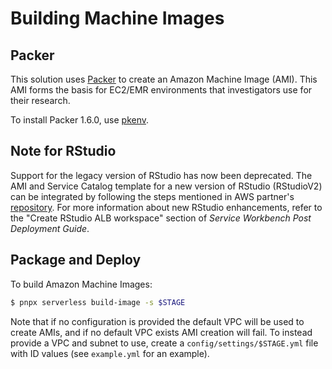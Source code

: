 # Building Machine Images

## Packer

This solution uses [Packer](https://www.packer.io/) to create an Amazon Machine Image (AMI). This AMI forms the basis for EC2/EMR environments that investigators use for their research.

To install Packer 1.6.0, use [pkenv](https://github.com/iamhsa/pkenv).

## Note for RStudio

Support for the legacy version of RStudio has now been deprecated. The AMI and Service Catalog template for a new version of RStudio (RStudioV2) can be integrated by following the steps mentioned in AWS partner's [repository](https://github.com/RLOpenCatalyst/Service_Workbench_Templates). For more information about new RStudio enhancements, refer to the "Create RStudio ALB workspace" section of *Service Workbench Post Deployment Guide*.

## Package and Deploy

To build Amazon Machine Images:

```bash
$ pnpx serverless build-image -s $STAGE
```

Note that if no configuration is provided the default VPC will be used to create AMIs, and if
no default VPC exists AMI creation will fail. To instead provide a VPC and subnet to use,
create a `config/settings/$STAGE.yml` file with ID values (see `example.yml` for an example).
